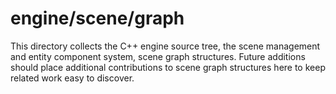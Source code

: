 # engine/scene/graph

This directory collects the C++ engine source tree, the scene management and entity component system, scene graph structures.
Future additions should place additional contributions to scene graph structures here to keep related work easy to discover.
